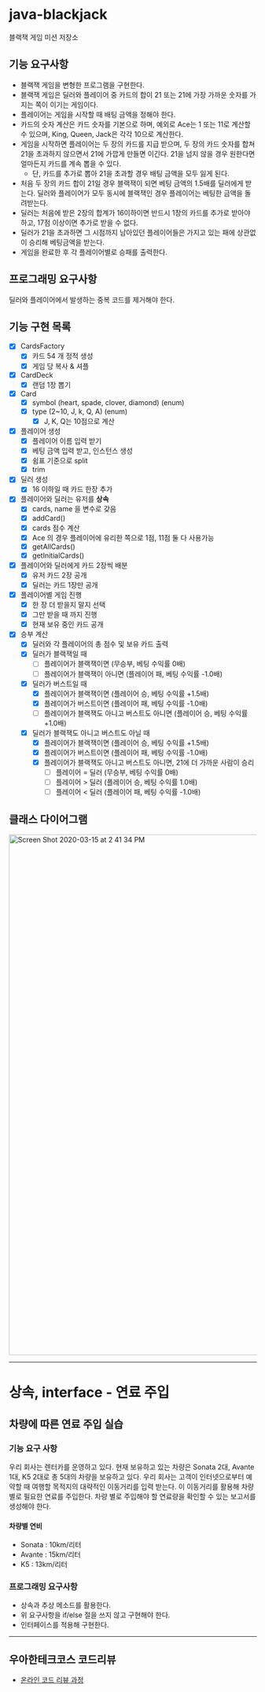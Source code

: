 # java-blackjack
블랙잭 게임 미션 저장소

## 기능 요구사항
- 블랙잭 게임을 변형한 프로그램을 구현한다. 
- 블랙잭 게임은 딜러와 플레이어 중 카드의 합이 21 또는 21에 가장 가까운 숫자를 가지는 쪽이 이기는 게임이다.
- 플레이어는 게임을 시작할 때 배팅 금액을 정해야 한다. 
- 카드의 숫자 계산은 카드 숫자를 기본으로 하며, 예외로 Ace는 1 또는 11로 계산할 수 있으며, King, Queen, Jack은 각각 10으로 계산한다.
- 게임을 시작하면 플레이어는 두 장의 카드를 지급 받으며, 두 장의 카드 숫자를 합쳐 21을 초과하지 않으면서 21에 가깝게 만들면 이긴다. 21을 넘지 않을 경우 원한다면 얼마든지 카드를 계속 뽑을 수 있다. 
    - 단, 카드를 추가로 뽑아 21을 초과할 경우 배팅 금액을 모두 잃게 된다.
- 처음 두 장의 카드 합이 21일 경우 블랙잭이 되면 베팅 금액의 1.5배를 딜러에게 받는다. 딜러와 플레이어가 모두 동시에 블랙잭인 경우 플레이어는 베팅한 금액을 돌려받는다.
- 딜러는 처음에 받은 2장의 합계가 16이하이면 반드시 1장의 카드를 추가로 받아야 하고, 17점 이상이면 추가로 받을 수 없다.
- 딜러가 21을 초과하면 그 시점까지 남아있던 플레이어들은 가지고 있는 패에 상관없이 승리해 베팅금액을 받는다.
- 게임을 완료한 후 각 플레이어별로 승패를 출력한다.

## 프로그래밍 요구사항
딜러와 플레이어에서 발생하는 중복 코드를 제거해야 한다.

## 기능 구현 목록
- [x] CardsFactory 
    - [x] 카드 54 개 정적 생성
    - [x] 게임 당 복사 & 셔플
- [x] CardDeck
    - [x] 랜덤 1장 뽑기
- [x] Card
     - [x] symbol (heart, spade, clover, diamond) (enum)
     - [x] type (2~10, J, k, Q, A) (enum)
        - [x] J, K, Q는 10점으로 계산
- [x] 플레이어 생성
    - [x] 플레이어 이름 입력 받기 
    - [x] 베팅 금액 입력 받고, 인스턴스 생성
    - [x] 쉼표 기준으로 split
    - [x] trim
- [x] 딜러 생성
    - [x] 16 이하일 때 카드 한장 추가
- [x] 플레이어와 딜러는 유저를 **상속** 
    - [x] cards, name 을 변수로 갖음
    - [x] addCard()
    - [x] cards 점수 계산
    - [x] Ace 의 경우 플레이어에 유리한 쪽으로 1점, 11점 둘 다 사용가능
    - [x] getAllCards()
    - [x] getInitialCards()
- [x] 플레이어와 딜러에게 카드 2장씩 배분
    - [x] 유저 카드 2장 공개
    - [x] 딜러는 카드 1장만 공개
- [x] 플레이어별 게임 진행
    - [x] 한 장 더 받을지 말지 선택
    - [x] 그만 받을 때 까지 진행
    - [x] 현재 보유 중인 카드 공개
- [x] 승부 계산
    - [x] 딜러와 각 플레이어의 총 점수 및 보유 카드 출력
    - [x] 딜러가 블랙잭일 때
        - [ ] 플레이어가 블랙잭이면 (무승부, 베팅 수익률 0배)
        - [ ] 플레이어가 블랙잭이 아니면 (플레이어 패, 베팅 수익률 -1.0배)
    - [x] 딜러가 버스트일 때
        - [x] 플레이어가 블랙잭이면 (플레이어 승, 베팅 수익률 +1.5배)
        - [x] 플레이어가 버스트이면 (플레이어 패, 베팅 수익률 -1.0배)
        - [ ] 플레이어가 블랙잭도 아니고 버스트도 아니면 (플레이어 승, 베팅 수익률 +1.0배)
    - [x] 딜러가 블랙잭도 아니고 버스트도 아닐 때
        - [x] 플레이어가 블랙잭이면 (플레이어 승, 베팅 수익률 +1.5배)
        - [x] 플레이어가 버스트이면 (플레이어 패, 베팅 수익률 -1.0배)
        - [x] 플레이어가 블랙잭도 아니고 버스트도 아니면, 21에 더 가까운 사람이 승리 
            - [ ] 플레이어 = 딜러 (무승부, 베팅 수익률 0배)
            - [ ] 플레이어 > 딜러 (플레이어 승, 베팅 수익률 1.0배)
            - [ ] 플레이어 < 딜러 (플레이어 패, 베팅 수익률 -1.0배)
            
## 클래스 다이어그램
<img width="1059" alt="Screen Shot 2020-03-15 at 2 41 34 PM" src="https://user-images.githubusercontent.com/42382027/76696137-75dc7d80-66cb-11ea-9789-741061a76091.png">

---
# 상속, interface - 연료 주입
## 차량에 따른 연료 주입 실습
### 기능 요구 사항
우리 회사는 렌터카를 운영하고 있다. 현재 보유하고 있는 차량은 Sonata 2대, Avante 1대, K5 2대로 총 5대의 차량을 보유하고 있다.
우리 회사는 고객이 인터넷으로부터 예약할 때 여행할 목적지의 대략적인 이동거리를 입력 받는다. 이 이동거리를 활용해 차량 별로 필요한 연료를 주입한다.
차량 별로 주입해야 할 연료량을 확인할 수 있는 보고서를 생성해야 한다.

#### 차량별 연비
* Sonata : 10km/리터
* Avante : 15km/리터
* K5 : 13km/리터

### 프로그래밍 요구사항
* 상속과 추상 메소드를 활용한다.
* 위 요구사항을 if/else 절을 쓰지 않고 구현해야 한다.
* 인터페이스를 적용해 구현한다.

---
## 우아한테크코스 코드리뷰
* [온라인 코드 리뷰 과정](https://github.com/woowacourse/woowacourse-docs/blob/master/maincourse/README.md)